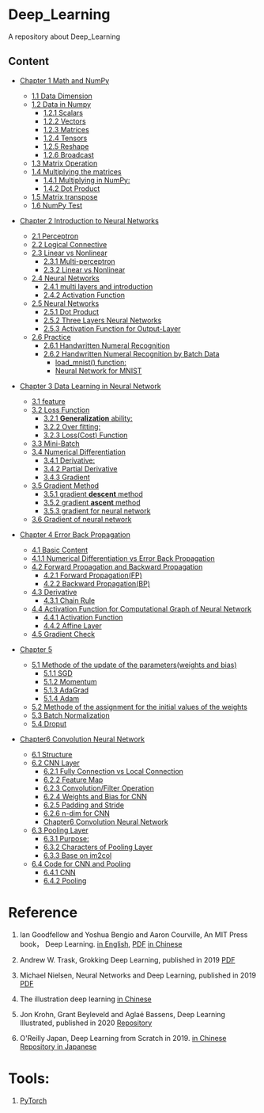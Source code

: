 

<!--
 * @Author       : Jingsheng Lyu
 * @Date         : 2020-06-29 16:55:08
 * @LastEditors  : Jingsheng Lyu
 * @LastEditTime : 2020-07-26 20:59:56
 * @FilePath     : /undefined/home/jingsheng/Deep_Learning/README.md
 * @Github       : https://github.com/jingshenglyu
 * @Web          : https://jingshenglyu.github.io/
 * @E-Mail       : jingshenglyu@gmail.com
--> 

# Deep_Learning
A repository about Deep_Learning

## Content

- [Chapter 1 Math and NumPy](https://github.com/jingshenglyu/Deep_Learning/tree/master/Chapter1)
    - [1.1 Data Dimension](https://github.com/jingshenglyu/Deep_Learning/tree/master/Chapter1/CH1_1And2)
    - [1.2 Data in Numpy](https://github.com/jingshenglyu/Deep_Learning/tree/master/Chapter1/CH1_1And2#12-data-in-numpy)
        - [1.2.1 Scalars](https://github.com/jingshenglyu/Deep_Learning/tree/master/Chapter1/CH1_1And2#12-data-in-numpy)
        - [1.2.2 Vectors](https://github.com/jingshenglyu/Deep_Learning/tree/master/Chapter1/CH1_1And2#12-data-in-numpy)
        - [1.2.3 Matrices](https://github.com/jingshenglyu/Deep_Learning/tree/master/Chapter1/CH1_1And2#12-data-in-numpy)
        - [1.2.4 Tensors](https://github.com/jingshenglyu/Deep_Learning/tree/master/Chapter1/CH1_1And2#12-data-in-numpy)
        - [1.2.5 Reshape](https://github.com/jingshenglyu/Deep_Learning/tree/master/Chapter1/CH1_1And2#12-data-in-numpy)
        - [1.2.6 Broadcast](https://github.com/jingshenglyu/Deep_Learning/tree/master/Chapter1/CH1_1And2#12-data-in-numpy)
    - [1.3 Matrix Operation](https://github.com/jingshenglyu/Deep_Learning/tree/master/Chapter1/CH1_3)
    - [1.4 Multiplying the matrices](https://github.com/jingshenglyu/Deep_Learning/tree/master/Chapter1/CH1_4)
        - [1.4.1 Multiplying in NumPy:](https://github.com/jingshenglyu/Deep_Learning/tree/master/Chapter1/CH1_4)
        - [1.4.2 Dot Product](https://github.com/jingshenglyu/Deep_Learning/tree/master/Chapter1/CH1_4)
    - [1.5 Matrix transpose](https://github.com/jingshenglyu/Deep_Learning/tree/master/Chapter1/CH1_5)
    - [1.6 NumPy Test](https://github.com/jingshenglyu/Deep_Learning/blob/master/Chapter1/CH1_6/NumPy_Test.ipynb)

- [Chapter 2 Introduction to Neural Networks](#chapter-2-introduction-to-neural-networks)
    - [2.1 Perceptron](#21-perceptron)
    - [2.2 Logical Connective](#22-logical-connective)
    - [2.3 Linear vs Nonlinear](#23-linear-vs-nonlinear)
        - [2.3.1 Multi-perceptron](#231-multi-perceptron)
        - [2.3.2 Linear vs Nonlinear](#232-linear-vs-nonlinear)
    - [2.4 Neural Networks](#24-neural-networks)
        - [2.4.1 multi layers and introduction](#241-multi-layers-and-introduction)
        - [2.4.2 Activation Function](#242-activation-function)
    - [2.5 Neural Networks](#25-neural-networks)
        - [2.5.1 Dot Product](#251-dot-product)
        - [2.5.2 Three Layers Neural Networks](#252-three-layers-neural-networks)
        - [2.5.3 Activation Function for Output-Layer](#253-activation-function-for-output-layer)
    - [2.6 Practice](#26-practice)
        - [2.6.1 Handwritten Numeral Recognition](#261-handwritten-numeral-recognition)
        - [2.6.2 Handwritten Numeral Recognition by Batch Data](#262-handwritten-numeral-recognition-by-batch-data)
            - [load_mnist() function:](#load_mnist-function)
            - [Neural Network for MNIST](#neural-network-for-mnist)

- [Chapter 3 Data Learning in Neural Network](#chapter-3-data-learning-in-neural-network)
    - [3.1 feature](#31-feature)
    - [3.2 Loss Function](#32-loss-function)
        - [3.2.1 **Generalization** ability:](#321-generalization-ability)
        - [3.2.2 Over fitting:](#322-over-fitting)
        - [3.2.3 Loss(Cost) Function](#323-losscost-function)
    - [3.3 Mini-Batch](#33-mini-batch)
    - [3.4 Numerical Differentiation](#34-numerical-differentiation)
        - [3.4.1 Derivative:](#341-derivative)
        - [3.4.2 Partial Derivative](#342-partial-derivative)
        - [3.4.3 Gradient](#343-gradient)
    - [3.5 Gradient Method](#35-gradient-method)
        - [3.5.1 gradient **descent** method](#351-gradient-descent-method)
        - [3.5.2 gradient **ascent** method](#352-gradient-ascent-method)
        - [3.5.3 gradient for neural network](#353-gradient-for-neural-network)
    - [3.6 Gradient of neural network](#36-gradient-of-neural-network)

- [Chapter 4 Error Back Propagation](#chapter-4-error-back-propagation)
    - [4.1 Basic Content](#41-basic-content)
    - [4.1.1 Numerical Differentiation vs Error Back Propagation](#411-numerical-differentiation-vs-error-back-propagation)
    - [4.2 Forward Propagation and Backward Propagation](#42-forward-propagation-and-backward-propagation)
        - [4.2.1 Forward Propagation(FP)](#421-forward-propagationfp)
        - [4.2.2 Backward Propagation(BP)](#422-backward-propagationbp)
    - [4.3 Derivative](#43-derivative)
        - [4.3.1 Chain Rule](#431-chain-rule)
    - [4.4 Activation Function for Computational Graph of Neural Network](#44-activation-function-for-computational-graph-of-neural-network)
        - [4.4.1 Activation Function](#441-activation-function)
        - [4.4.2 Affine Layer](#442-affine-layer)
    - [4.5 Gradient Check](#45-gradient-check)
- [Chapter 5](#chapter-5)
    - [5.1 Methode of the update of the parameters(weights and bias)](#51-methode-of-the-update-of-the-parametersweights-and-bias)
        - [5.1.1 SGD](#511-sgd)
        - [5.1.2 Momentum](#512-momentum)
        - [5.1.3 AdaGrad](#513-adagrad)
        - [5.1.4 Adam](#514-adam)
    - [5.2 Methode of the assignment for the initial values of the weights](#52-methode-of-the-assignment-for-the-initial-values-of-the-weights)
    - [5.3 Batch Normalization](#53-batch-normalization)
    - [5.4 Droput](#54-droput)
- [Chapter6 Convolution Neural Network](#chapter6-convolution-neural-network)
    - [6.1 Structure](#61-structure)
    - [6.2 CNN Layer](#62-cnn-layer)
        - [6.2.1 Fully Connection vs Local Connection](#621-fully-connection-vs-local-connection)
        - [6.2.2 Feature Map](#622-feature-map)
        - [6.2.3 Convolution/Filter Operation](#623-convolutionfilter-operation)
        - [6.2.4 Weights and Bias for CNN](#624-weights-and-bias-for-cnn)
        - [6.2.5 Padding and Stride](#625-padding-and-stride)
        - [6.2.6 n-dim for CNN](#626-n-dim-for-cnn)
        - [Chapter6 Convolution Neural Network](#chapter6-convolution-neural-network)
    - [6.3 Pooling Layer](#63-pooling-layer)
        - [6.3.1 Purpose:](#631-purpose)
        - [6.3.2 Characters of Pooling Layer](#632-characters-of-pooling-layer)
        - [6.3.3 Base on im2col](#633-base-on-im2col)
    - [6.4 Code for CNN and Pooling](#64-code-for-cnn-and-pooling)
        - [6.4.1 CNN](#641-cnn)
        - [6.4.2 Pooling](#642-pooling)


# Reference
1. Ian Goodfellow and Yoshua Bengio and Aaron Courville, An MIT Press book， Deep Learning. [in English](http://www.deeplearningbook.org/), [PDF](https://github.com/janishar/mit-deep-learning-book-pdf/blob/master/complete-book-pdf/Ian%20Goodfellow%2C%20Yoshua%20Bengio%2C%20Aaron%20Courville%20-%20Deep%20Learning%20(2017%2C%20MIT).pdf) [in Chinese](https://github.com/exacity/deeplearningbook-chinese)

2. Andrew W. Trask, Grokking Deep Learning, published in 2019 [PDF](http://www.hdip-data-analytics.com/_media/resources/pdf/s4/grokking_deep_learning.pdf)

3. Michael Nielsen, Neural Networks and Deep Learning, published in 2019 [PDF](http://static.latexstudio.net/article/2018/0912/neuralnetworksanddeeplearning.pdf)

4. The illustration deep learning [in Chinese](https://github.com/IammyselfYBX/The_illustration_deep_learning/blob/master/BOOKS/%E5%9B%BE%E8%A7%A3%E6%B7%B1%E5%BA%A6%E5%AD%A6%E4%B9%A0.pdf)

5.  Jon Krohn, Grant Beyleveld and Aglaé Bassens, Deep Learning Illustrated, published in 2020 [Repository](https://github.com/the-deep-learners/deep-learning-illustrated)

6. O'Reilly Japan, Deep Learning from Scratch in 2019. [in Chinese](https://github.com/LeoLiu8023AmyLu/Machine_Learning/blob/master/%E6%B7%B1%E5%BA%A6%E5%AD%A6%E4%B9%A0%E5%85%A5%E9%97%A8-%E5%9F%BA%E4%BA%8Epython%E7%9A%84%E7%90%86%E8%AE%BA%E4%B8%8E%E5%AE%9E%E7%8E%B0.pdf)  
[Repository in Japanese](https://github.com/oreilly-japan/deep-learning-from-scratch)

# Tools:
1. [PyTorch](https://github.com/ZhiqiangHo/awesome-machine-learning/blob/master/Pytorch%20%E3%80%8A%20%E6%B7%B1%E5%BA%A6%E5%AD%A6%E4%B9%A0%E5%85%A5%E9%97%A8%E4%B9%8BPyTorch.%E5%BB%96%E6%98%9F%E5%AE%87(%E8%AF%A6%E7%BB%86%E4%B9%A6%E7%AD%BE)%E3%80%8B.pdf)



